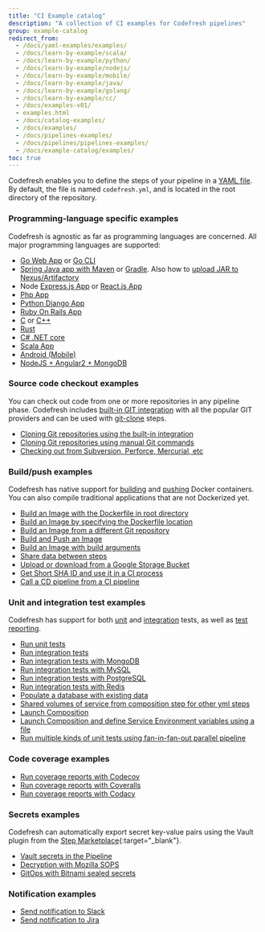 ```yaml
---
title: "CI Example catalog"
description: "A collection of CI examples for Codefresh pipelines"
group: example-catalog
redirect_from:
  - /docs/yaml-examples/examples/
  - /docs/learn-by-example/scala/
  - /docs/learn-by-example/python/
  - /docs/learn-by-example/nodejs/
  - /docs/learn-by-example/mobile/
  - /docs/learn-by-example/java/
  - /docs/learn-by-example/golang/
  - /docs/learn-by-example/cc/
  - /docs/examples-v01/
  - examples.html
  - /docs/catalog-examples/
  - /docs/examples/
  - /docs/pipelines-examples/  
  - /docs/pipelines/pipelines-examples/
  - /docs/example-catalog/examples/
toc: true
---
```

Codefresh enables you to define the steps of your pipeline in a [YAML file]({{site.baseurl}}/docs/pipelines/what-is-the-codefresh-yaml/). By default, the file is named `codefresh.yml`, and is located in the root directory of the repository.

### Programming-language specific examples

Codefresh is agnostic as far as programming languages are concerned. All major programming languages are supported:

- [Go Web App]({{site.baseurl}}/docs/example-catalog/ci-examples/golang-hello-world/) or [Go CLI]({{site.baseurl}}/docs/example-catalog/ci-examples/goreleaser) 
- [Spring Java app with Maven]({{site.baseurl}}/docs/example-catalog/ci-examples/spring-boot-2/) or [Gradle]({{site.baseurl}}/docs/example-catalog/ci-examples/gradle/). Also how to [upload JAR to Nexus/Artifactory]({{site.baseurl}}/docs/example-catalog/ci-examples/publish-jar/) 
- Node [Express.js App]({{site.baseurl}}/docs/example-catalog/ci-examples/lets-chat/) or [React.js App]({{site.baseurl}}/docs/example-catalog/ci-examples/react/)
- [Php App]({{site.baseurl}}/docs/example-catalog/ci-examples/php)
- [Python Django App]({{site.baseurl}}/docs/example-catalog/ci-examples/django/)
- [Ruby On Rails App]({{site.baseurl}}/docs/example-catalog/ci-examples/ruby)
- [C]({{site.baseurl}}/docs/example-catalog/ci-examples/c-make/) or [C++]({{site.baseurl}}/docs/example-catalog/ci-examples/cpp-cmake/)
- [Rust]({{site.baseurl}}/docs/example-catalog/ci-examples/rust/) 
- [C# .NET core]({{site.baseurl}}/docs/example-catalog/ci-examples/dotnet/)
- [Scala App]({{site.baseurl}}/docs/example-catalog/ci-examples/scala-hello-world/)
- [Android (Mobile)]({{site.baseurl}}/docs/example-catalog/ci-examples/android/)
- [NodeJS + Angular2 + MongoDB]({{site.baseurl}}/docs/example-catalog/ci-examples/nodejs-angular2-mongodb/) 

### Source code checkout examples

You can check out code from one or more repositories in any pipeline phase. Codefresh includes [built-in GIT integration]({{site.baseurl}}/docs/integrations/git-providers/) with all the popular GIT providers and can be used with [git-clone]({{site.baseurl}}/docs/pipelines/steps/git-clone/) steps.

- [Cloning Git repositories using the built-in integration]({{site.baseurl}}/docs/example-catalog/ci-examples/git-checkout/)
- [Cloning Git repositories using manual Git commands]({{site.baseurl}}/docs/example-catalog/ci-examples/git-checkout-custom/)
- [Checking out from Subversion, Perforce, Mercurial, etc]({{site.baseurl}}/docs/example-catalog/ci-examples/non-git-checkout/)

### Build/push examples

Codefresh has native support for [building]({{site.baseurl}}/docs/pipelines/steps/build/) and [pushing]({{site.baseurl}}/docs/pipelines/steps/push/) Docker containers.  
You can also compile traditional applications that are not Dockerized yet.

- [Build an Image with the Dockerfile in root directory]({{site.baseurl}}/docs/example-catalog/ci-examples/build-an-image-with-the-dockerfile-in-root-directory/)
- [Build an Image by specifying the Dockerfile location]({{site.baseurl}}/docs/example-catalog/ci-examples/build-an-image-specify-dockerfile-location/)
- [Build an Image from a different Git repository]({{site.baseurl}}/docs/example-catalog/ci-examples/build-an-image-from-a-different-git-repository/)
- [Build and Push an Image]({{site.baseurl}}/docs/example-catalog/ci-examples/build-and-push-an-image/)
- [Build an Image with build arguments]({{site.baseurl}}/docs/example-catalog/ci-examples/build-an-image-with-build-arguments/)
- [Share data between steps]({{site.baseurl}}/docs/example-catalog/ci-examples/shared-volumes-between-builds/)
- [Upload or download from a Google Storage Bucket]({{site.baseurl}}/docs/example-catalog/ci-examples/uploading-or-downloading-from-gs/)
- [Get Short SHA ID and use it in a CI process]({{site.baseurl}}/docs/example-catalog/ci-examples/get-short-sha-id-and-use-it-in-a-ci-process/)
- [Call a CD pipeline from a CI pipeline]({{site.baseurl}}/docs/example-catalog/ci-examples/call-child-pipelines/)

### Unit and integration test examples

Codefresh has support for both [unit]({{site.baseurl}}/docs/testing/unit-tests/) and [integration]({{site.baseurl}}/docs/testing/integration-tests/) tests, as well as [test reporting]({{site.baseurl}}/docs/testing/test-reports/).

- [Run unit tests]({{site.baseurl}}/docs/example-catalog/ci-examples/run-unit-tests) 
- [Run integration tests]({{site.baseurl}}/docs/example-catalog/ci-examples/run-integration-tests/) 
- [Run integration tests with MongoDB]({{site.baseurl}}/docs/example-catalog/ci-examples/integration-tests-with-mongo/) 
- [Run integration tests with MySQL]({{site.baseurl}}/docs/example-catalog/ci-examples/integration-tests-with-mysql/) 
- [Run integration tests with PostgreSQL]({{site.baseurl}}/docs/example-catalog/ci-examples/integration-tests-with-postgres/) 
- [Run integration tests with Redis]({{site.baseurl}}/docs/example-catalog/ci-examples/integration-tests-with-redis/) 
- [Populate a database with existing data]({{site.baseurl}}/docs/example-catalog/ci-examples/populate-a-database-with-existing-data) 
- [Shared volumes of service from composition step for other yml steps]({{site.baseurl}}/docs/example-catalog/ci-examples/shared-volumes-of-service-from-composition-step-for-other-yml-steps)
- [Launch Composition]({{site.baseurl}}/docs/example-catalog/ci-examples/launch-composition/) 
- [Launch Composition and define Service Environment variables using a file]({{site.baseurl}}/docs/example-catalog/ci-examples/launching-a-composition-and-defining-a-service-environment-variables-using-a-file/) 
- [Run multiple kinds of unit tests using fan-in-fan-out parallel pipeline]({{site.baseurl}}/docs/example-catalog/ci-examples/fan-in-fan-out) 

### Code coverage examples

- [Run coverage reports with Codecov]({{site.baseurl}}/docs/example-catalog/ci-examples/codecov-testing/) 
- [Run coverage reports with Coveralls]({{site.baseurl}}/docs/example-catalog/ci-examples/coveralls-testing/) 
- [Run coverage reports with Codacy]({{site.baseurl}}/docs/example-catalog/ci-examples/codacy-testing/) 

### Secrets examples

Codefresh can automatically export secret key-value pairs using the Vault plugin from the [Step Marketplace](https://codefresh.io/steps/step/vault){:target="\_blank"}.

- [Vault secrets in the Pipeline]({{site.baseurl}}/docs/example-catalog/ci-examples/vault-secrets-in-the-pipeline/)
- [Decryption with Mozilla SOPS]({{site.baseurl}}/docs/example-catalog/ci-examples/decryption-with-mozilla-sops/)
- [GitOps with Bitnami sealed secrets]({{site.baseurl}}/docs/example-catalog/cd-examples/gitops-secrets/)

### Notification examples

- [Send notification to Slack]({{site.baseurl}}/docs/example-catalog/ci-examples/sending-the-notification-to-slack/)
- [Send notification to Jira]({{site.baseurl}}/docs/example-catalog/ci-examples/sending-the-notification-to-jira/)


